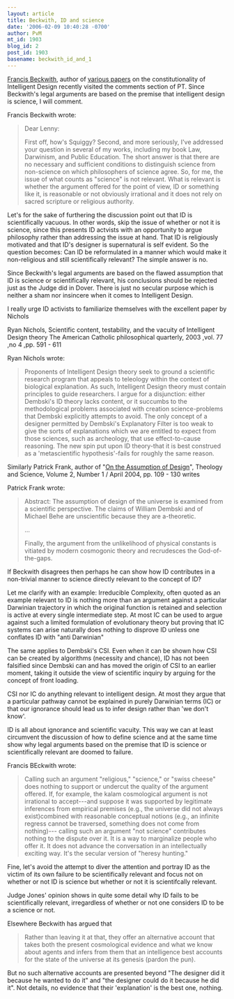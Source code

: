 ```yaml
---
layout: article
title: Beckwith, ID and science
date: '2006-02-09 10:40:28 -0700'
author: PvM
mt_id: 1903
blog_id: 2
post_id: 1903
basename: beckwith_id_and_1
---
```

[Francis Beckwith](http://www.francisbeckwith.com/), author of [various papers](http://homepage.mac.com/francis.beckwith/downloads.htm) on the constitutionality of Intelligent Design recently visited the comments section of PT. Since Beckwith's legal arguments are based on the premise that intelligent design is science, I will comment.

Francis Beckwith wrote:

> Dear Lenny:
> 
> First off, how's Squiggy? Second, and more seriously, I've addressed your question in several of my works, including my book Law, Darwinism, and Public Education. The short answer is that there are no necessary and sufficient conditions to distinguish science from non-science on which philosophers of science agree. So, for me, the issue of what counts as "science" is not relevant. What is relevant is whether the argument offered for the point of view, ID or something like it, is reasonable or not obviously irrational and it does not rely on sacred scripture or religious authority.

Let's for the sake of furthering the discussion point out that ID is scientifically vacuous. In other words, skip the issue of whether or not it is science, since this presents ID actvists with an opportunity to argue philosophy rather than addressing the issue at hand. That ID is religiously motivated and that ID's designer is supernatural is self evident. So the question becomes: Can ID be reformulated in a manner which would make it non-religious and still scientifically relevant?
The simple answer is no.

Since Beckwith's legal arguments are based on the flawed assumption that ID is science or scientifically relevant, his conclusions should be rejected just as the Judge did in Dover. There is just no secular purpose which is neither a sham nor insincere when it comes to Intelligent Design.

I really urge ID activists to familiarize themselves with the excellent paper by Nichols

Ryan Nichols, Scientific content, testability, and the vacuity of Intelligent Design theory The American Catholic philosophical quarterly, 2003 ,vol. 77 ,no 4 ,pp. 591 - 611

Ryan Nichols wrote:

> Proponents of Intelligent Design theory seek to ground a scientific research program that appeals to teleology within the context of biological explanation. As such, Intelligent Design theory must contain principles to guide researchers. I argue for a disjunction: either Dembski's ID theory lacks content, or it succumbs to the methodological problems associated with creation science-problems that Dembski explicitly attempts to avoid. The only concept of a designer permitted by Dembski's Explanatory Filter is too weak to give the sorts of explanations which we are entitled to expect from those sciences, such as archeology, that use effect-to-cause reasoning. The new spin put upon ID theory-that it is best construed as a 'metascientific hypothesis'-fails for roughly the same reason.

Similarly Patrick Frank, author of "[On the Assumption of Design](http://taylorandfrancis.metapress.com/index/MG2VRF65ECN9HFNR.pdf)",  Theology and Science, Volume 2, Number 1 / April 2004,  pp. 109 - 130 writes

Patrick Frank wrote:

> Abstract: The assumption of design of the universe is examined from a scientific perspective. The claims of William Dembski and of Michael Behe are unscientific because they are a-theoretic.
> 
> ...
> 
> Finally, the argument from the unlikelihood of physical constants is vitiated by modern cosmogonic theory and recrudesces the God-of-the-gaps.

If Beckwith disagrees then perhaps he can show how ID contributes in a non-trivial manner to science directly relevant to the concept of ID?

Let me clarify with an example: Irreducible Complexity, often quoted as an example relevant to ID is nothing more than an argument against a particular Darwinian trajectory in which the original function is retained and selection is active at every single intermediate step. At most IC can be used to argue against such a limited formulation of evolutionary theory but proving that IC systems can arise naturally does nothing to disprove ID unless one conflates ID with "anti Darwinian"

The same applies to Dembski's CSI. Even when it can be shown how CSI can be created by algorithms (necessity and chance), ID has not been falsified since Dembski can and has moved the origin of CSI to an earlier moment, taking it outside the view of scientific inquiry by arguing for the concept of front loading.

CSI nor IC do anything relevant to intelligent design. At most they argue that a particular pathway cannot be explained in purely Darwinian terms (IC) or that our ignorance should lead us to infer design rather than 'we don't know'.

ID is all about ignorance and scientific vacuity. This way we can at least circumvent the discussion of how to define science and at the same time show why legal arguments based on the premise that ID is science or scientifically relevant are doomed to failure.

Francis BEckwith wrote:

> Calling such an argument "religious," "science," or "swiss cheese" does nothing to support or undercut the quality of the argument offered. If, for example, the kalam cosmological argument is not irrational to accept---and suppose it was supported by legitimate inferences from empirical premises (e.g., the universe did not always exist)combined with reasonable conceptual notions (e.g., an infinite regress cannot be traversed, something does not come from nothing)--- calling such an argument "not science" contributes nothing to the dispute over it. It is a way to marginalize people who offer it. It does not advance the conversation in an intellectually exciting way. It's the secular version of "heresy hunting."

Fine, let's avoid the attempt to diver the attention and portray ID as the victim of its own failure to be scientifically relevant and focus not on whether or not ID is science but whether or not it is scientifcally relevant.

Judge Jones' opinion shows in quite some detail why ID fails to be scientifically relevant, irregardless of whether or not one considers ID to be a science or not. 

Elsewhere Beckwith has argued that

> Rather than leaving it at that, they offer an alternative account that takes both the present cosmological evidence and what we know about agents and infers from them that an intelligence best accounts for the state of the universe at its genesis (pardon the pun). 

But no such alternative accounts are presented beyond "The designer did it because he wanted to do it" and "the designer could do it because he did it". Not details, no evidence that their 'explanation' is the best one, nothing.
